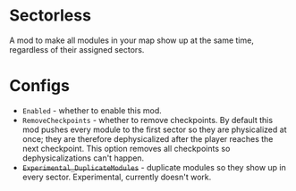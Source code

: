 # Sectorless

A mod to make all modules in your map show up at the same time, regardless of their assigned sectors.

# Configs

- `Enabled` - whether to enable this mod.
- `RemoveCheckpoints` - whether to remove checkpoints. By default this mod pushes every module to the first sector so they are physicalized at once; they are therefore dephysicalized after the player reaches the next checkpoint. This option removes all checkpoints so dephysicalizations can't happen.
- ~~`Experimental_DuplicateModules`~~ - duplicate modules so they show up in every sector. Experimental, currently doesn't work.
